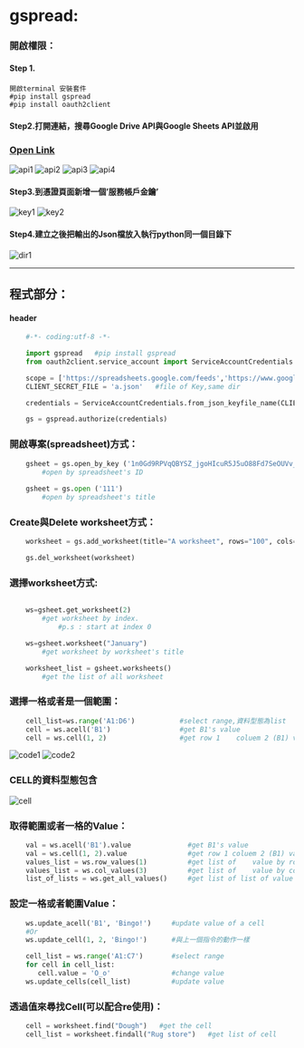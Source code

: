 # gspread: 
### 開啟權限：
#### Step 1.
		
	開啟terminal 安裝套件
	#pip install gspread			
	#pip install oauth2client	




#### Step2.打開連結，搜尋Google Drive API與Google Sheets API並啟用 
### [Open Link ](https://console.developers.google.com/apis/)
![api1](./p/api1.jpg)
![api2](./p/api2.jpg)
![api3](./p/api3.jpg)
![api4](./p/api4.jpg)

#### Step3.到憑證頁面新增一個’服務帳戶金鑰’
![key1](./p/key1.jpg)
![key2](./p/key2.jpg)

#### Step4.建立之後把輸出的Json檔放入執行python同一個目錄下
![dir1](./p/dir1.jpg)

---
## 程式部分：
#### header
	
```python 
	#-*- coding:utf-8 -*-

	import gspread   #pip install gspread
	from oauth2client.service_account import ServiceAccountCredentials   #pip install --upgrade oauth2client

	scope = ['https://spreadsheets.google.com/feeds','https://www.googleapis.com/auth/drive']
	CLIENT_SECRET_FILE = 'a.json'   #file of Key,same dir

	credentials = ServiceAccountCredentials.from_json_keyfile_name(CLIENT_SECRET_FILE,scope)

	gs = gspread.authorize(credentials)
```

### 開啟專案(spreadsheet)方式：
```python
	gsheet = gs.open_by_key ('1n0Gd9RPVqQBYSZ_jgoHIcuR5J5uO88Fd7SeOUVv_f_I')   
		#open by spreadsheet's ID
	
	gsheet = gs.open ('111')  
		#open by spreadsheet's title
```
### Create與Delete worksheet方式：
```python
	worksheet = gs.add_worksheet(title="A worksheet", rows="100", cols="20")

	gs.del_worksheet(worksheet)
```
### 選擇worksheet方式:
```python

	ws=gsheet.get_worksheet(2)            
		#get worksheet by index.               
			#p.s : start at index 0

	ws=gsheet.worksheet("January")        
		#get worksheet by worksheet's title

	worksheet_list = gsheet.worksheets()  
		#get the list of all worksheet
```
### 選擇一格或者是一個範圍：
```python
	cell_list=ws.range('A1:D6')  		  #select range,資料型態為list
	cell = ws.acell('B1')				  #get B1's value
	cell = ws.cell(1, 2)   				  #get row 1 	coluem 2 (B1) value
```
![code1](./p/code1.jpg)
![code2](./p/code2.jpg)
### CELL的資料型態包含
![cell](./p/cell.jpg)

### 取得範圍或者一格的Value：
```python
	val = ws.acell('B1').value  			#get B1's value
	val = ws.cell(1, 2).value   			#get row 1 coluem 2 (B1) value
	values_list = ws.row_values(1)  		#get list of 	value by row (p.s:start at 1)
	values_list = ws.col_values(3)  		#get list of 	value by column (p.s:start at 1)
	list_of_lists = ws.get_all_values()     #get list of list of value 
```
### 設定一格或者範圍Value：
```python
	ws.update_acell('B1', 'Bingo!')		#update value of a cell
	#Or
	ws.update_cell(1, 2, 'Bingo!')		#與上一個指令的動作一樣

	cell_list = ws.range('A1:C7')		#select range 
	for cell in cell_list:
	   cell.value = 'O_o'				#change value
	ws.update_cells(cell_list)			#update value 
```
### 透過值來尋找Cell(可以配合re使用)：
```python
	cell = worksheet.find("Dough")   #get the cell 
	cell_list = worksheet.findall("Rug store")   #get list of cell 
```